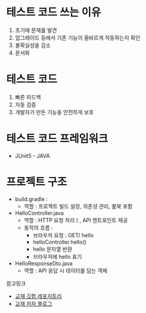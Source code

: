 # 테스트 코드 쓰는 이유
1. 초기에 문제를 발견
2. 업그레이드 등에서 기존 기능이 올바르게 작동하는지 확인
3. 불확실성을 감소
4. 문서화

# 테스트 코드
1. 빠른 피드백
2. 자동 검증
3. 개발자가 만든 기능을 안전하게 보호

# 테스트 코드 프레임워크
- JUnit5 - JAVA

# 프로젝트 구조
- build.gradle : 
    - 역할 : 프로젝트 빌드 설정, 의존성 관리, 룸북 포함
- HelloController.java
    - 역할 : HTTP 요청 처리ㅣ, API 엔트포인트 제공
    - 동작의 흐름 : 
      - 브라우저 요청 : GET/ hello
      - helloController.hello()
      - hello 문자열 반환
      - 브라우저에 hello 표기
- HelloResponseDto.java
    - 역할 : API 응답 시 데이터를 담는 객체

참고링크

- [교재 깃헙 레포지토리](https://github.com/jojoldu/freelec-springboot2-webservice)
- [교재 저자 블로그](https://jojoldu.tistory.com/)